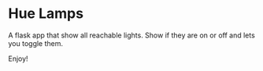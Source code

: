 # Hue Lamps

A flask app that show all reachable lights.
Show if they are on or off and lets you toggle them.

Enjoy!
